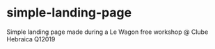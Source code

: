 # simple-landing-page
Simple landing page made during a Le Wagon free workshop @ Clube Hebraica Q12019
